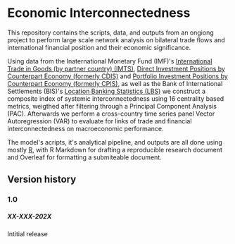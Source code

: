 # Economic Interconnectedness

This repository contains the scripts, data, and outputs from an ongiong project to perform large scale network analysis on bilateral trade flows and international financial position and their economic significance. 

Using data from the Inaternational Monetary Fund (IMF)'s [International Trade in Goods (by partner country) (IMTS)](https://data.imf.org/en/datasets/IMF.STA:IMTS), [Direct Investment Positions by Counterpart Economy (formerly CDIS)](https://data.imf.org/en/datasets/IMF.STA:DIP) and [Portfolio Investment Positions by Counterpart Economy (formerly CPIS)]((https://data.imf.org/en/datasets/IMF.STA:PIP)), as well as the Bank of International Settlements (BIS)'s [Location Banking Statistics (LBS)](https://data.bis.org/topics/LBS) we construct a composite index of systemic interconnectedness using 16 centrality based metrics, weigthed after filtering through a Principal Component Analysis (PAC). Afterwards we perform a cross-country time series panel Vector Autoregression (VAR) to evaluate for links of trade and financial interconnectedness on macroeconomic performance.

The model's acripts, it's analytical pipeline, and outputs are all done using mostly [R](https://www.r-project.org/), with R Markdown for drafting a reproducible research document and Overleaf for formatting a submiteable document.

## Version history

### 1.0

##### XX-XXX-202X

Intitial release
